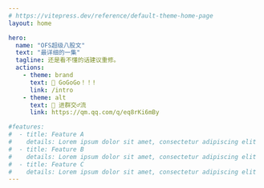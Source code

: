 ```yaml
---
# https://vitepress.dev/reference/default-theme-home-page
layout: home

hero:
  name: "OFS超级八股文"
  text: "最详细的一集"
  tagline: 还是看不懂的话建议重修。
  actions:
    - theme: brand
      text: 🚀 GoGoGo！！!
      link: /intro
    - theme: alt
      text: 💬 进群交♂流
      link: https://qm.qq.com/q/eq8rKi6mBy

#features:
#  - title: Feature A
#    details: Lorem ipsum dolor sit amet, consectetur adipiscing elit
#  - title: Feature B
#    details: Lorem ipsum dolor sit amet, consectetur adipiscing elit
#  - title: Feature C
#    details: Lorem ipsum dolor sit amet, consectetur adipiscing elit
---
```


